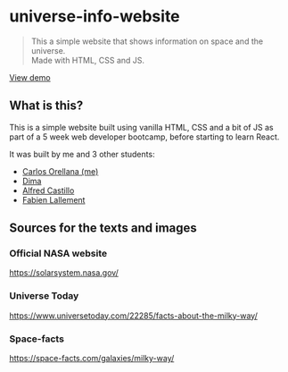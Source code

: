 # universe-info-website

> This a simple website that shows information on space and the universe.\
Made with HTML, CSS and JS.

[View demo](https://cocky-babbage-343162.netlify.app/)

## What is this?
This is a simple website built using vanilla HTML, CSS and a bit of JS as part of a 5 week web developer bootcamp, before starting to learn React.

It was built by me and 3 other students:

- [Carlos Orellana (me)](https://www.linkedin.com/in/carlosaore/)
- [Dima](https://github.com/DzmitryPS/)
- [Alfred Castillo](https://www.linkedin.com/in/acastillonl/)
- [Fabien Lallement](https://www.linkedin.com/in/fabien-lallement-b10386204/)


## Sources for the texts and images
### Official NASA website
https://solarsystem.nasa.gov/
### Universe Today
https://www.universetoday.com/22285/facts-about-the-milky-way/
### Space-facts
https://space-facts.com/galaxies/milky-way/
